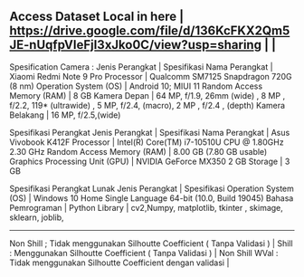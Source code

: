 Access Dataset Local in here                                                                      |
https://drive.google.com/file/d/136KcFKX2Qm5JE-nUqfpVIeFjI3xJko0C/view?usp=sharing                |
                                                                                                  |
---------------------------------------------------------------------------------------------------

Spesification Camera : 
Jenis Perangkat            |	Spesifikasi 
Nama Perangkat           	 | Xiaomi Redmi Note 9 Pro
Processor                  |	Qualcomm SM7125 Snapdragon 720G (8 nm)
Operation System (OS)      |	Android 10; MIUI 11
Random Access Memory (RAM) |	8 GB
Kamera Depan	             | 64 MP, f/1.9, 26mm (wide) , 8 MP , f/2.2, 119* (ultrawide) , 5 MP, f/2.4, (macro), 2 MP , f/2.4 , (depth)
Kamera Belakang            |	16 MP, f/2.5,(wide)

Spesifikasi Perangkat 
Jenis Perangkat                 |	Spesifikasi
Nama Perangkat	                | Asus Vivobook K412F
Processor                       |	Intel(R) Core(TM) i7-10510U CPU @ 1.80GHz   2.30 GHz
Random Access Memory (RAM)      |	8.00 GB (7.80 GB usable)
Graphics Processing Unit (GPU)	| NVIDIA GeForce MX350 2 GB
Storage                       	| 3 GB

Spesifikasi Perangkat Lunak
Jenis Perangkat                 |	Spesifikasi
Operation System (OS)           |	Windows 10 Home Single Language 64-bit (10.0, Build 19045)
Bahasa Pemrograman	            | Python
Library	                        | cv2,Numpy, matplotlib, tkinter , skimage, sklearn, joblib, 

----------------------------------------------------------------------------------------------------
Non Shill ; Tidak menggunakan Silhoutte Coefficient ( Tanpa Validasi )                             |
Shill : Menggunakan Silhoutte Coefficient ( Tanpa Validasi )                                       |
Non Shill WVal : Tidak menggunakan Silhoutte Coefficient dengan validasi                           |
